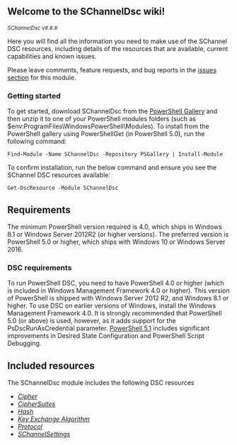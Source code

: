 ## Welcome to the SChannelDsc wiki!

<sup>*SChannelDsc v#.#.#*</sup>

Here you will find all the information you need to make use of the SChannel DSC resources, including details of the resources that are available, current capabilities and known issues.

Please leave comments, feature requests, and bug reports in the [issues section](https://github.com/dsccommunity/SChannelDsc/issues) for this module.

### Getting started

To get started, download SChannelDsc from the [PowerShell Gallery](http://www.powershellgallery.com/packages/SChannelDsc/) and then unzip it to one of your PowerShell modules folders (such as $env:ProgramFiles\WindowsPowerShell\Modules).
To install from the PowerShell gallery using PowerShellGet (in PowerShell 5.0), run the following command:

    Find-Module -Name SChannelDsc -Repository PSGallery | Install-Module

To confirm installation, run the below command and ensure you see the SChannel DSC resources available:

    Get-DscResource -Module SChannelDsc

## Requirements

The minimum PowerShell version required is 4.0, which ships in Windows 8.1
or Windows Server 2012R2 (or higher versions). The preferred version is
PowerShell 5.0 or higher, which ships with Windows 10 or Windows Server 2016.

### DSC requirements

To run PowerShell DSC, you need to have PowerShell 4.0 or higher (which is included in Windows Management Framework 4.0 or higher).
This version of PowerShell is shipped with Windows Server 2012 R2, and Windows 8.1 or higher.
To use DSC on earlier versions of Windows, install the Windows Management Framework 4.0.
It is strongly recommended that PowerShell 5.0 (or above) is used, however, as it adds support for the PsDscRunAsCredential parameter.
[PowerShell 5.1](https://www.microsoft.com/en-us/download/details.aspx?id=54616) includes significant improvements in Desired State Configuration and PowerShell Script Debugging.

## Included resources

The SChannelDsc module includes the following DSC resources

- _[Cipher](Cipher)_
- _[CipherSuites](CipherSuites)_
- _[Hash](Hash)_
- _[Key Exchange Algorithm](KeyExchangeAlgorithm)_
- _[Protocol](Protocol)_
- _[SChannelSettings](SChannelSettings)_
